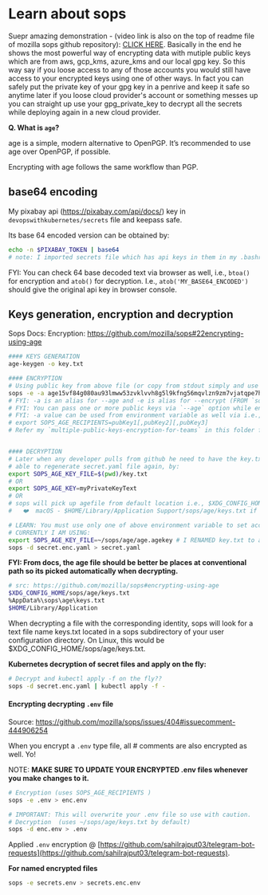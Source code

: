 # Learn about sops


Suepr amazing demonstration - (video link is also on the top of readme file of mozilla sops github repository): [CLICK HERE](https://youtu.be/V2PRhxphH2w). Basically in the end he shows the most powerful way of encrypting data with mutiple public keys which are from aws, gcp_kms, azure_kms and our local gpg key. So this way say if you loose access to any of those accounts you would still have access to your encrypted keys using one of other ways. In fact you can safely put the private key of your gpg key in a penrive and keep it safe so anytime later if you loose cloud provider's account or something messes up you can straight up use your gpg_private_key to decrypt all the secrets while deploying again in a new cloud provider.

**Q. What is `age`?**

age is a simple, modern alternative to OpenPGP. It’s recommended to use age over OpenPGP, if possible.

Encrypting with age follows the same workflow than PGP.

## base64 encoding
My pixabay api (https://pixabay.com/api/docs/) key in `devopswithkubernetes/secrets` file and keepass safe.

Its base 64 encoded version can be obtained by:

```bash
echo -n $PIXABAY_TOKEN | base64 
# note: I imported secrets file which has api keys in them in my .bashrc file.
```

FYI: You can check 64 base decoded text via browser as well, i.e., `btoa()` for encryption and `atob()` for decryption. I.e., `atob('MY_BASE64_ENCODED')` should give the original api key in browser console.

## Keys generation, encryption and decryption

Sops Docs: Encryption: https://github.com/mozilla/sops#22encrypting-using-age

```bash
#### KEYS GENERATION
age-keygen -o key.txt

#### ENCRYPTION
# Using public key from above file (or copy from stdout simply and use it in the -a option):
sops -e -a age15vf84g080au93lmww53zvklvvh8g5l9kfng56mqvlzn9zm7vjatqpe7hwe secret.yaml > secret.enc.yaml
# FYI: -a is an alias for --age and -e is alias for --encrypt (FROM `sops -h`)
# FYI: You can pass one or more public keys via `--age` option while encrypting, which are separated by commans.
# FYI: -a value can be used from environment variable as well via i.e.,
# export SOPS_AGE_RECIPIENTS=pubKey1[,pubKey2][,pubKey3]
# Refer my `multiple-public-keys-encryption-for-teams` in this folder for more info.


#### DECRYPTION
# Later when any developer pulls from github he need to have the key.txt file to be
# able to regenerate secret.yaml file again, by:
export SOPS_AGE_KEY_FILE=$(pwd)/key.txt
# OR
export SOPS_AGE_KEY=myPrivateKeyText
# OR
# sops will pick up agefile from default location i.e., $XDG_CONFIG_HOME/sops/age/keys.txt
#   ❤️  macOS - $HOME/Library/Application Support/sops/age/keys.txt if $XDG_CONFIG_HOME isn’t set. (source: Homepage of sops repo)

# LEARN: You must use only one of above environment variable to set access to private key for sops.
# CURRENTLY I AM USING:
export SOPS_AGE_KEY_FILE=~/sops/age/age.agekey # I RENAMED key.txt to age.agekey
sops -d secret.enc.yaml > secret.yaml
```

**FYI: From docs, the age file should be better be places at conventional path so its picked automatically when decrypting.**

```bash
# src: https://github.com/mozilla/sops#encrypting-using-age
$XDG_CONFIG_HOME/sops/age/keys.txt
%AppData%\sops\age\keys.txt
$HOME/Library/Application
```

When decrypting a file with the corresponding identity, sops will look for a text file name keys.txt located in a sops subdirectory of your user configuration directory. On Linux, this would be $XDG_CONFIG_HOME/sops/age/keys.txt.

**Kubernetes decryption of secret files and apply on the fly:**

```bash
# Decrypt and kubectl apply -f on the fly??
sops -d secret.enc.yaml | kubectl apply -f -
```

#### Encrypting decrypting `.env` file

Source: https://github.com/mozilla/sops/issues/404#issuecomment-444906254

When you encrypt a `.env` type file, all # comments are also encrypted as well. Yo!

NOTE: **MAKE SURE TO UPDATE YOUR ENCRYPTED .env files whenever you make changes to it.**

```bash
# Encryption (uses SOPS_AGE_RECIPIENTS )
sops -e .env > enc.env

# IMPORTANT: This will overwrite your .env file so use with caution.
# Decryption  (uses ~/sops/age/keys.txt by default)
sops -d enc.env > .env
```

Applied `.env` encryption @ [https://github.com/sahilrajput03/telegram-bot-requests](https://github.com/sahilrajput03/telegram-bot-requests).

**For named encrypted files**

```bash
sops -e secrets.env > secrets.enc.env
```
